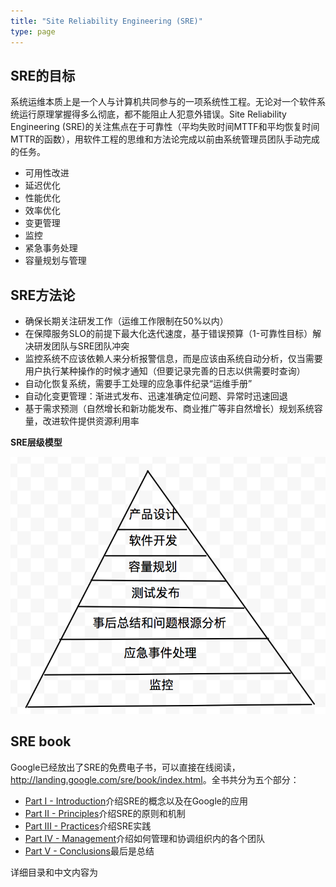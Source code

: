 ```yaml
---
title: "Site Reliability Engineering (SRE)"
type: page
---
```


## SRE的目标

系统运维本质上是一个人与计算机共同参与的一项系统性工程。无论对一个软件系统运行原理掌握得多么彻底，都不能阻止人犯意外错误。Site Reliability Engineering (SRE)的关注焦点在于可靠性（平均失败时间MTTF和平均恢复时间MTTR的函数），用软件工程的思维和方法论完成以前由系统管理员团队手动完成的任务。

* 可用性改进
* 延迟优化
* 性能优化
* 效率优化
* 变更管理
* 监控
* 紧急事务处理
* 容量规划与管理

## SRE方法论

* 确保长期关注研发工作（运维工作限制在50%以内）
* 在保障服务SLO的前提下最大化迭代速度，基于错误预算（1-可靠性目标）解决研发团队与SRE团队冲突
* 监控系统不应该依赖人来分析报警信息，而是应该由系统自动分析，仅当需要用户执行某种操作的时候才通知（但要记录完善的日志以供需要时查询）
* 自动化恢复系统，需要手工处理的应急事件纪录“运维手册”
* 自动化变更管理：渐进式发布、迅速准确定位问题、异常时迅速回退
* 基于需求预测（自然增长和新功能发布、商业推广等非自然增长）规划系统容量，改进软件提供资源利用率

**SRE层级模型**

![](sre.png)

## SRE book

Google已经放出了SRE的免费电子书，可以直接在线阅读，<http://landing.google.com/sre/book/index.html>。全书共分为五个部分：

- [Part I - Introduction](http://landing.google.com/sre/book/chapters/part1.html)介绍SRE的概念以及在Google的应用
- [Part II - Principles](http://landing.google.com/sre/book/chapters/part2.html)介绍SRE的原则和机制
- [Part III - Practices](http://landing.google.com/sre/book/chapters/part3.html)介绍SRE实践
- [Part IV - Management](http://landing.google.com/sre/book/chapters/part4.html)介绍如何管理和协调组织内的各个团队
- [Part V - Conclusions](http://landing.google.com/sre/book/chapters/part5.html)最后是总结

详细目录和中文内容为
